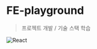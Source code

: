 # FE-playground
>프로젝트 개발 / 기술 스택 학습

![React](https://github.com/Everylisy/react-clone-projects/assets/60170829/4b978556-b540-48b8-9f70-b8ff2c46ff46)
